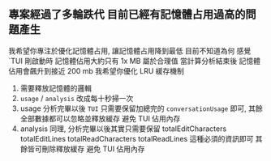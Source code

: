 ## 專案經過了多輪跌代 目前已經有記憶體占用過高的問題產生

我希望你專注於優化記憶體占用, 讓記憶體占用降到最低
目前不知道為何 感覺`TUI 剛啟動時 記憶體佔用大約只有 1x MB 屬於合理值
當計算分析結束後 記憶體佔用會飆升到接近 200 mb
我希望你優化 LRU 緩存機制
1. 需要釋放記憶體的邏輯
2. `usage` / `analysis` 改成每十秒掃一次
3. usage 分析完畢以後 `TUI` 只需要保留加總完的 `conversationUsage` 即可, 其餘全部數據都可以忽略並釋放緩存 避免 TUI 佔用內存
4. analysis 同理, 分析完畢以後其實只需要保留 totalEditCharacters totalEditLines totalReadCharacters totalReadLines 這種必須的資訊即可 其餘皆可刪除釋放緩存 避免 TUI 佔用內存
